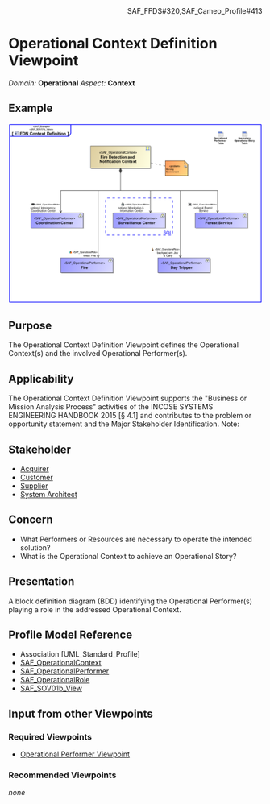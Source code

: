 <div align="right">SAF_FFDS#320,SAF_Cameo_Profile#413</div>

# Operational Context Definition Viewpoint
*Domain:* **Operational** *Aspect:* **Context**
## Example
![FDN Context Definition](../diagrams/FDN-Context-Definition.svg)
## Purpose
The Operational Context Definition Viewpoint defines the Operational Context(s) and the involved Operational Performer(s).
## Applicability
The Operational Context Definition Viewpoint supports the "Business or Mission Analysis Process" activities of the INCOSE SYSTEMS ENGINEERING HANDBOOK 2015 [§ 4.1] and contributes to the problem or opportunity statement and the Major Stakeholder Identification.
Note:
## Stakeholder
* [Acquirer](../stakeholders.md#Acquirer)
* [Customer](../stakeholders.md#Customer)
* [Supplier](../stakeholders.md#Supplier)
* [System Architect](../stakeholders.md#System-Architect)
## Concern
* What Performers or Resources are necessary to operate the intended solution?
* What is the Operational Context to achieve an Operational Story?
## Presentation
A block definition diagram (BDD) identifying the Operational Performer(s) playing a role in the addressed Operational Context.

## Profile Model Reference
* Association [UML_Standard_Profile]
* [SAF_OperationalContext](../stereotypes.md#SAF_OperationalContext)
* [SAF_OperationalPerformer](../stereotypes.md#SAF_OperationalPerformer)
* [SAF_OperationalRole](../stereotypes.md#SAF_OperationalRole)
* [SAF_SOV01b_View](../stereotypes.md#SAF_SOV01b_View)
## Input from other Viewpoints
### Required Viewpoints
* [Operational Performer Viewpoint](Operational-Performer-Viewpoint.md)
### Recommended Viewpoints
*none*
